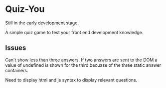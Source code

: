 # Quiz-You

Still in the early development stage.

A simple quiz game to test your front end development knowledge. 

## Issues

Can't show less than three answers. If two answers are sent to the DOM a value of undefined is shown for the third becuase of the three static answer containers. 

Need to display html and js syntax to display relevant questions.
